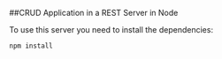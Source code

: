 ##CRUD Application in a REST Server in Node


To use this server you need to install the dependencies:

```
npm install
```

